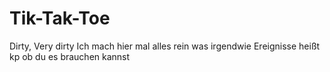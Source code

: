 Tik-Tak-Toe
===========

Dirty, Very dirty
Ich mach hier mal alles rein was irgendwie Ereignisse heißt kp ob du es brauchen kannst 
